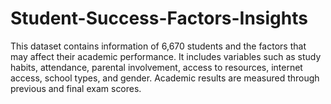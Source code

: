 # Student-Success-Factors-Insights
This dataset contains information of 6,670 students and the factors that may affect their academic performance. It includes variables such as study habits, attendance, parental involvement, access to resources, internet access, school types, and gender. Academic results are measured through previous and final exam scores.
